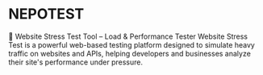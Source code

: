 # NEPOTEST
🔧 Website Stress Test Tool – Load &amp; Performance Tester Website Stress Test is a powerful web-based testing platform designed to simulate heavy traffic on websites and APIs, helping developers and businesses analyze their site's performance under pressure.
